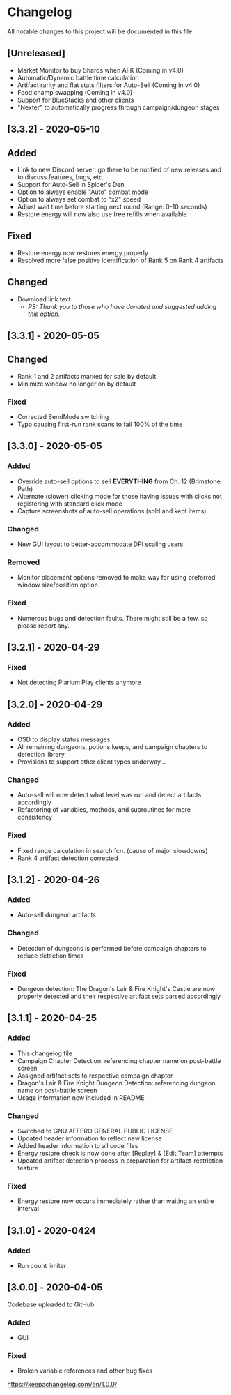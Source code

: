 # Changelog

All notable changes to this project will be documented in this file.

## [Unreleased]

+ Market Monitor to buy Shards when AFK (Coming in v4.0)
+ Automatic/Dynamic battle time calculation
+ Artifact rarity and flat stats filters for Auto-Sell (Coming in v4.0)
+ Food champ swapping (Coming in v4.0)
+ Support for BlueStacks and other clients
+ "Nexter" to automatically progress through campaign/dungeon stages

## [3.3.2] - 2020-05-10

## Added

+ Link to new Discord server: go there to be notified of new releases and to discuss features, bugs, etc.
+ Support for Auto-Sell in Spider's Den
+ Option to always enable "Auto" combat mode
+ Option to always set combat to "x2" speed
+ Adjust wait time before starting next round (Range: 0-10 seconds)
+ Restore energy will now also use free refills when available

## Fixed

+ Restore energy now restores energy properly
+ Resolved more false positive identification of Rank 5 on Rank 4 artifacts

## Changed

+ Download link text
  - *PS: Thank you to those who have donated and suggested adding this option.*

## [3.3.1] - 2020-05-05

## Changed

+ Rank 1 and 2 artifacts marked for sale by default
+ Minimize window no longer on by default

### Fixed

+ Corrected SendMode switching
+ Typo causing first-run rank scans to fail 100% of the time

## [3.3.0] - 2020-05-05

### Added

+ Override auto-sell options to sell **EVERYTHING** from Ch. 12 (Brimstone Path)
+ Alternate (slower) clicking mode for those having issues with clicks not registering with standard click mode
+ Capture screenshots of auto-sell operations (sold and kept items)

### Changed

+ New GUI layout to better-accommodate DPI scaling users

### Removed

+ Monitor placement options removed to make way for using preferred window size/position option

### Fixed

+ Numerous bugs and detection faults. There might still be a few, so please report any.

## [3.2.1] - 2020-04-29

### Fixed

+ Not detecting Plarium Play clients anymore

## [3.2.0] - 2020-04-29

### Added

+ OSD to display status messages
+ All remaining dungeons, potions keeps, and campaign chapters to detection library
+ Provisions to support other client types underway...

### Changed

+ Auto-sell will now detect what level was run and detect artifacts accordingly
+ Refactoring of variables, methods, and subroutines for more consistency

### Fixed

+ Fixed range calculation in search fcn. (cause of major slowdowns)
+ Rank 4 artifact detection corrected

## [3.1.2] - 2020-04-26

### Added

+ Auto-sell dungeon artifacts

### Changed

+ Detection of dungeons is performed before campaign chapters to reduce detection times

### Fixed

+ Dungeon detection: The Dragon's Lair & Fire Knight's Castle are now properly detected and their respective artifact sets parsed accordingly

## [3.1.1] - 2020-04-25

### Added

+ This changelog file
+ Campaign Chapter Detection: referencing chapter name on post-battle screen
+ Assigned artifact sets to respective campaign chapter
+ Dragon's Lair & Fire Knight Dungeon Detection: referencing dungeon name on post-battle screen
+ Usage information now included in README

### Changed

+ Switched to GNU AFFERO GENERAL PUBLIC LICENSE
+ Updated header information to reflect new license
+ Added header information to all code files
+ Energy restore check is now done after [Replay] & [Edit Team] attempts
+ Updated artifact detection process in preparation for artifact-restriction feature

### Fixed

+ Energy restore now occurs immediately rather than waiting an entire interval


## [3.1.0] - 2020-0424

### Added

+ Run count limiter

## [3.0.0] - 2020-04-05

Codebase uploaded to GitHub

### Added

+ GUI

### Fixed

+ Broken variable references and other bug fixes

https://keepachangelog.com/en/1.0.0/

